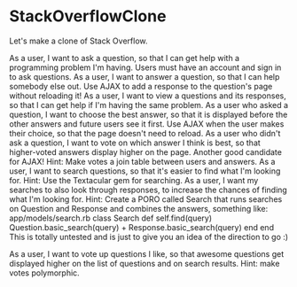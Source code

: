 StackOverflowClone
==================
Let's make a clone of Stack Overflow.

As a user, I want to ask a question, so that I can get help with a programming problem I'm having. Users must have an account and sign in to ask questions.
As a user, I want to answer a question, so that I can help somebody else out. Use AJAX to add a response to the question's page without reloading it!
As a user, I want to view a questions and its responses, so that I can get help if I'm having the same problem.
As a user who asked a question, I want to choose the best answer, so that it is displayed before the other answers and future users see it first. Use AJAX when the user makes their choice, so that the page doesn't need to reload.
As a user who didn't ask a question, I want to vote on which answer I think is best, so that higher-voted answers display higher on the page. Another good candidate for AJAX! Hint: Make votes a join table between users and answers.
As a user, I want to search questions, so that it's easier to find what I'm looking for. Hint: Use the Textacular gem for searching.
As a user, I want my searches to also look through responses, to increase the chances of finding what I'm looking for. Hint: Create a PORO called Search that runs searches on Question and Response and combines the answers, something like:
app/models/search.rb
class Search
  def self.find(query)
    Question.basic_search(query) + Response.basic_search(query)
  end
end
This is totally untested and is just to give you an idea of the direction to go :)

As a user, I want to vote up questions I like, so that awesome questions get displayed higher on the list of questions and on search results. Hint: make votes polymorphic.

